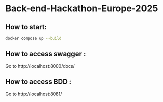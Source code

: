 # Back-end-Hackathon-Europe-2025

## How to start:
```bash
docker compose up --build
```
## How to access swagger :
Go to http://localhost:8000/docs/

## How to access BDD :
Go to http://localhost:8081/
